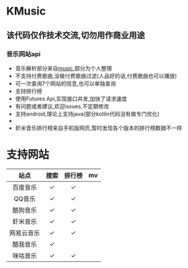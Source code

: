 # KMusic

## 该代码仅作技术交流,切勿用作商业用途

### 音乐网站api
- 音乐解析部分来自[music](https://github.com/maicong/music),部分为个人整理
- 不支持付费歌曲,没做付费歌曲过滤(人品好的话,付费歌曲也可以播放)
- 可一次查询7个网站的信息,也可以单独查询
- 支持排行榜
- 使用Futures Api,实现接口并发,加快了请求速度
- 有问题或者建议,欢迎issues,不定期修改
- 支持android,理论上支持java(部分kotlin代码没有做专门优化)
- 
- 虾米音乐排行榜来自手机版网页,暂时发现各个版本的排行榜数据不一样

# 支持网站

| 站点 |  搜索 | 排行榜 | mv |
| :--: |  :-----: | :-----: |  :-----: |
| 百度音乐     |✓|✓| |
| QQ音乐      |✓|✓| |
| 酷狗音乐     |✓|✓| |
| 虾米音乐     |✓|✓| |
| 网易云音乐   |✓|✓| |
| 酷我音乐     |✓| | |
| 咪咕音乐     |✓|✓| |